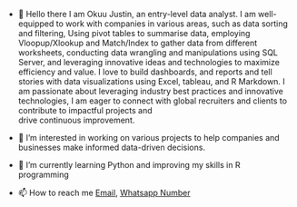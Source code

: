 - 👋 Hello there
  I am Okuu Justin, an entry-level data analyst.
  I am well-equipped to work with companies in various areas, such as data sorting and filtering, Using pivot tables to summarise data, employing Vloopup/Xlookup and Match/Index to gather    data from different worksheets, conducting data wrangling and manipulations using SQL Server, and leveraging innovative ideas and technologies to maximize efficiency and value.
  I love to build dashboards, and reports and tell stories with data visualizations using Excel, tableau, and R Markdown.
  I am passionate about leveraging industry best practices and innovative technologies, I am eager to connect with global recruiters and clients to contribute to impactful projects and     
  drive continuous improvement.
  
- 👀 I’m interested in working on various projects to help companies and businesses make informed data-driven decisions.
- 🌱 I’m currently learning Python and improving my skills in R programming
- 📫 How to reach me [Email](chidozieokuu@gamil.com), [Whatsapp Number](+2348034155411)


<!---
okuujustin/okuujustin is a ✨ special ✨ repository because its `README.md` (this file) appears on your GitHub profile.
You can click the Preview link to take a look at your changes.
--->
